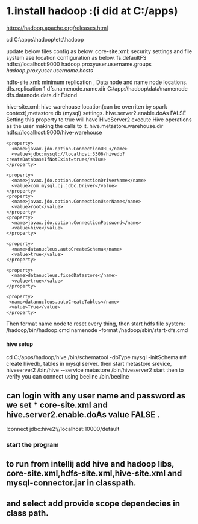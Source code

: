 # 1.install hadoop :(i did at C:/apps)
https://hadoop.apache.org/releases.html

cd C:\apps\hadoop\etc\hadoop

update below files config as below.
core-site.xml: security settings and file system ase location configuration as below.
<configuration>
   <property>
       <name>fs.defaultFS</name>
       <value>hdfs://localhost:9000</value>
   </property>
   <property>
      <name>hadoop.proxyuser.username.groups</name>
      <value>*</value>
   </property>
   <property>
     <name>hadoop.proxyuser.username.hosts</name>
     <value>*</value>
   </property>
</configuration>

hdfs-site.xml: minimum replication , Data node and name node locations.
<configuration>
   <property>
       <name>dfs.replication</name>
       <value>1</value>
   </property>
   <property>
       <name>dfs.namenode.name.dir</name>
       <value>C:\apps\hadoop\data\namenode</value>
   </property>
   <property>
       <name>dfs.datanode.data.dir</name>
       <value>F:\dnd</value>
   </property>
</configuration>

hive-site.xml: hive warehouse location(can be overriten by spark context),metastore db (mysql) settings.
<configuration>
  <property>
	<name>hive.server2.enable.doAs</name>
	<value>FALSE</value>
	<description>
		Setting this property to true will have HiveServer2 execute
		Hive operations as the user making the calls to it.
	</description>
   </property> 
    <property>
        <name>hive.metastore.warehouse.dir</name>
        <value>hdfs://localhost:9000/hive-warehouse</value>
      </property>

    <property>
      <name>javax.jdo.option.ConnectionURL</name>
      <value>jdbc:mysql://localhost:3306/hivedb?createDatabaseIfNotExist=true</value>
    </property>
	
    <property>
      <name>javax.jdo.option.ConnectionDriverName</name>
      <value>com.mysql.cj.jdbc.Driver</value>
    </property>
    <property>
      <name>javax.jdo.option.ConnectionUserName</name>
      <value>root</value>
    </property>
    <property>
      <name>javax.jdo.option.ConnectionPassword</name>
      <value>hive</value>
    </property>
	
	<property>
	  <name>datanucleus.autoCreateSchema</name>
	  <value>true</value>
	</property>

	<property>
	  <name>datanucleus.fixedDatastore</name>
	  <value>true</value>
	</property>

	<property>
	 <name>datanucleus.autoCreateTables</name>
	 <value>True</value>
	</property>
</configuration>

Then format name node to reset every thing, then start hdfs file system:
/hadoop/bin/hadoop.cmd namenode -format 
/hadoop/sbin/start-dfs.cmd

#### hive setup ###
cd C:/apps/hadoop/hive
/bin/schematool -dbType mysql -initSchema  ## create hivedb, tables in mysql server.
then start metastore srevice, hiveserver2
/bin/hive --service metastore
/bin/hiveserver2 start
then to verify you can connect using beeline
/bin/beeline
## can login with any user name and password as we set * core-site.xml and hive.server2.enable.doAs value FALSE .
!connect jdbc:hive2://localhost:10000/default

### start the program ####
## to run from intellij add hive and hadoop libs, core-site.xml,hdfs-site.xml,hive-site.xml and mysql-connector.jar in classpath.
## and select add provide scope dependecies in class path.
















